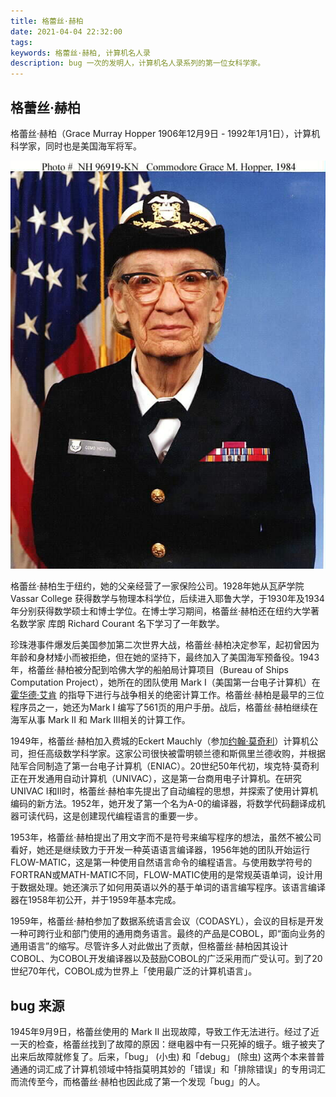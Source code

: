 ```yaml
---
title: 格蕾丝·赫柏
date: 2021-04-04 22:32:00
tags:
keywords: 格蕾丝·赫柏, 计算机名人录
description: bug 一次的发明人，计算机名人录系列的第一位女科学家。
---
```


## 格蕾丝·赫柏

格蕾丝·赫柏（Grace Murray Hopper 1906年12月9日 - 1992年1月1日），计算机科学家，同时也是美国海军将军。

![格蕾丝·赫柏](20210405-grace-murray-hopper/ghopper-01.jpg)

格蕾丝·赫柏生于纽约，她的父亲经营了一家保险公司。1928年她从瓦萨学院 Vassar College 获得数学与物理本科学位，后续进入耶鲁大学，于1930年及1934年分别获得数学硕士和博士学位。在博士学习期间，格蕾丝·赫柏还在纽约大学著名数学家 库朗 Richard Courant 名下学习了一年数学。

珍珠港事件爆发后美国参加第二次世界大战，格蕾丝·赫柏决定参军，起初曾因为年龄和身材矮小而被拒绝，但在她的坚持下，最终加入了美国海军预备役。1943年，格蕾丝·赫柏被分配到哈佛大学的船舶局计算项目（Bureau of Ships Computation Project），她所在的团队使用 Mark I（美国第一台电子计算机）在 [霍华德·艾肯](http://edulinks.cn/2021/01/23/20210124-howard-aiken/) 的指导下进行与战争相关的绝密计算工作。格蕾丝·赫柏是最早的三位程序员之一，她还为Mark I 编写了561页的用户手册。战后，格蕾丝·赫柏继续在海军从事 Mark II 和 Mark III相关的计算工作。

1949年，格蕾丝·赫柏加入费城的Eckert Mauchly（参加[约翰·莫奇利](http://edulinks.cn/2021/03/21/20210321-john-mauchly/)）计算机公司，担任高级数学科学家。这家公司很快被雷明顿兰德和斯佩里兰德收购，并根据陆军合同制造了第一台电子计算机（ENIAC）。20世纪50年代初，埃克特·莫奇利正在开发通用自动计算机（UNIVAC），这是第一台商用电子计算机。在研究UNIVAC Ⅰ和Ⅱ时，格蕾丝·赫柏率先提出了自动编程的思想，并探索了使用计算机编码的新方法。1952年，她开发了第一个名为A-0的编译器，将数学代码翻译成机器可读代码，这是创建现代编程语言的重要一步。

1953年，格蕾丝·赫柏提出了用文字而不是符号来编写程序的想法，虽然不被公司看好，她还是继续致力于开发一种英语语言编译器，1956年她的团队开始运行FLOW-MATIC，这是第一种使用自然语言命令的编程语言。与使用数学符号的FORTRAN或MATH-MATIC不同，FLOW-MATIC使用的是常规英语单词，设计用于数据处理。她还演示了如何用英语以外的基于单词的语言编写程序。该语言编译器在1958年初公开，并于1959年基本完成。

1959年，格蕾丝·赫柏参加了数据系统语言会议（CODASYL），会议的目标是开发一种可跨行业和部门使用的通用商务语言。最终的产品是COBOL，即“面向业务的通用语言”的缩写。尽管许多人对此做出了贡献，但格蕾丝·赫柏因其设计COBOL、为COBOL开发编译器以及鼓励COBOL的广泛采用而广受认可。到了20世纪70年代，COBOL成为世界上「使用最广泛的计算机语言」。

## bug 来源

1945年9月9日，格蕾丝使用的 Mark Ⅱ 出现故障，导致工作无法进行。经过了近一天的检查，格蕾丝找到了故障的原因：继电器中有一只死掉的蛾子。蛾子被夹了出来后故障就修复了。后来，「bug」 (小虫) 和「debug」 (除虫) 这两个本来普普通通的词汇成了计算机领域中特指莫明其妙的「错误」和「排除错误」的专用词汇而流传至今，而格蕾丝·赫柏也因此成了第一个发现「bug」的人。

